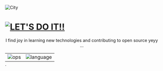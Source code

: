 ![City](https://i.giphy.com/media/v1.Y2lkPTc5MGI3NjExNmM2bWhhcm9iOW85Y2Fxb3BlMHExZ2dkcmRvajgwcDNocXVuOXdqYyZlcD12MV9pbnRlcm5hbF9naWZfYnlfaWQmY3Q9Zw/NKEt9elQ5cR68/giphy.gif)

# [![LET'S DO IT!!](https://img.shields.io/badge/Hii%20there%20!!-702963?style=for-the-badge)](https://github.com/niylii)
<div style="text-align: center;">
  I find joy in learning new technologies and contributing to open source yeyy ...
</div>
<div style="text-align: center;">
<br>   
   <table style="margin: 0 auto;">
    <tr>
      <td>
        <img src="https://github-readme-streak-stats.herokuapp.com/?user=niylii&theme=nightowl&hide_border=false&exclude_days=Sun%2CSat" alt="ops"/>
      </td>
      <td>
        <img src="https://github-readme-stats.vercel.app/api/top-langs/?username=niylii&theme=nightowl&hide_border=false&include_all_commits=false&count_private=false&layout=compact&text_color=eff7ff" alt= "language"/>
      </td>
    </tr>
  </table>
</div>
.